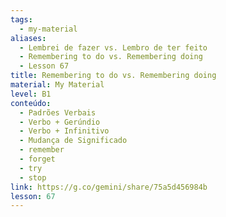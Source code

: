 ```yaml
---
tags:
  - my-material
aliases:
  - Lembrei de fazer vs. Lembro de ter feito
  - Remembering to do vs. Remembering doing
  - Lesson 67
title: Remembering to do vs. Remembering doing
material: My Material
level: B1
conteúdo:
  - Padrões Verbais
  - Verbo + Gerúndio
  - Verbo + Infinitivo
  - Mudança de Significado
  - remember
  - forget
  - try
  - stop
link: https://g.co/gemini/share/75a5d456984b
lesson: 67
---
```

